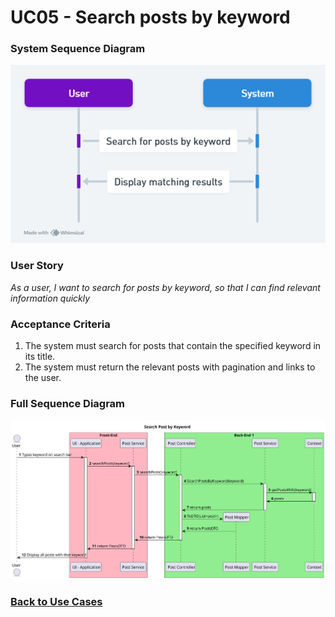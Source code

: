 # UC05 - Search posts by keyword

### System Sequence Diagram

![UC05 SMD](01.Engineering/Search%20Posts%20by%20Keyword.png)

### User Story

_As a user, I want to search for posts by keyword, so that I can find relevant information quickly_

### Acceptance Criteria

1. The system must search for posts that contain the specified keyword in its title.
2. The system must return the relevant posts with pagination and links to the user.

### Full Sequence Diagram

![UC05 FSD](03.Design/SD.svg)

### [Back to Use Cases](../README.md)